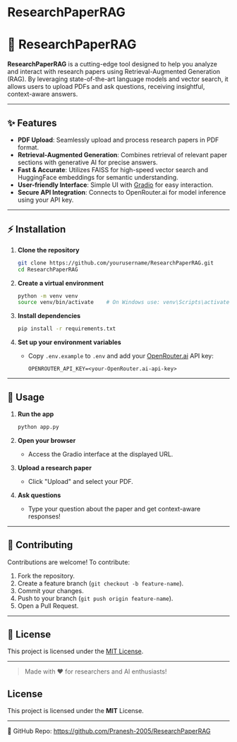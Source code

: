 # ResearchPaperRAG

# 📄 ResearchPaperRAG

**ResearchPaperRAG** is a cutting-edge tool designed to help you analyze and interact with research papers using Retrieval-Augmented Generation (RAG). By leveraging state-of-the-art language models and vector search, it allows users to upload PDFs and ask questions, receiving insightful, context-aware answers.

---

## ✨ Features

- **PDF Upload**: Seamlessly upload and process research papers in PDF format.
- **Retrieval-Augmented Generation**: Combines retrieval of relevant paper sections with generative AI for precise answers.
- **Fast & Accurate**: Utilizes FAISS for high-speed vector search and HuggingFace embeddings for semantic understanding.
- **User-friendly Interface**: Simple UI with [Gradio](https://gradio.app/) for easy interaction.
- **Secure API Integration**: Connects to OpenRouter.ai for model inference using your API key.

---

## ⚡ Installation

1. **Clone the repository**
    ```bash
    git clone https://github.com/yourusername/ResearchPaperRAG.git
    cd ResearchPaperRAG
    ```

2. **Create a virtual environment**
    ```bash
    python -m venv venv
    source venv/bin/activate    # On Windows use: venv\Scripts\activate
    ```

3. **Install dependencies**
    ```bash
    pip install -r requirements.txt
    ```

4. **Set up your environment variables**
    - Copy `.env.example` to `.env` and add your [OpenRouter.ai](https://openrouter.ai/) API key:
      ```
      OPENROUTER_API_KEY=<your-OpenRouter.ai-api-key>
      ```

---

## 🚀 Usage

1. **Run the app**
    ```bash
    python app.py
    ```

2. **Open your browser**
    - Access the Gradio interface at the displayed URL.

3. **Upload a research paper**
    - Click "Upload" and select your PDF.

4. **Ask questions**
    - Type your question about the paper and get context-aware responses!

---

## 🤝 Contributing

Contributions are welcome! To contribute:

1. Fork the repository.
2. Create a feature branch (`git checkout -b feature-name`).
3. Commit your changes.
4. Push to your branch (`git push origin feature-name`).
5. Open a Pull Request.

---

## 📜 License

This project is licensed under the [MIT License](LICENSE).

---

> Made with ❤️ for researchers and AI enthusiasts!

## License
This project is licensed under the **MIT** License.

---
🔗 GitHub Repo: https://github.com/Pranesh-2005/ResearchPaperRAG
